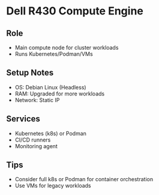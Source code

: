 # Dell R430 Compute Engine

## Role
- Main compute node for cluster workloads
- Runs Kubernetes/Podman/VMs

## Setup Notes
- OS: Debian Linux (Headless)
- RAM: Upgraded for more workloads
- Network: Static IP

## Services
- Kubernetes (k8s) or Podman
- CI/CD runners
- Monitoring agent

## Tips
- Consider full k8s or Podman for container orchestration
- Use VMs for legacy workloads
